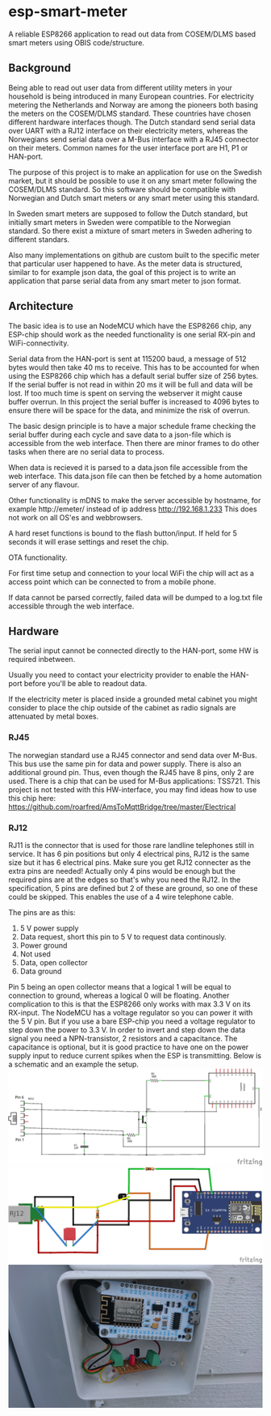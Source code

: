 # esp-smart-meter
A reliable ESP8266 application to read out data from COSEM/DLMS based smart meters using OBIS code/structure.

## Background
Being able to read out user data from different utility meters in your household is being introduced in many European countries. 
For electricity metering the Netherlands and Norway are among the pioneers both basing the meters on the COSEM/DLMS standard. These countries have chosen different hardware interfaces though. The Dutch standard send serial data over UART with a RJ12 interface on their electricity meters, whereas the Norwegians send serial data over a M-Bus interface with a RJ45 connector on their meters. Common names for the user interface port are H1, P1 or HAN-port.

The purpose of this project is to make an application for use on the Swedish market, but it should be possible to use it on any smart meter following the COSEM/DLMS standard. So this software should be compatible with Norwegian and Dutch smart meters or any smart meter using this standard.

In Sweden smart meters are supposed to follow the Dutch standard, but initially smart meters in Sweden were compatible to the Norwegian standard. So there exist a mixture of smart meters in Sweden adhering to different standars.

Also many implementations on github are custom built to the specific meter that particular user happened to have. As the meter data is structured, similar to for example json data, the goal of this project is to write an application that parse serial data from any smart meter to json format.

## Architecture
The basic idea is to use an NodeMCU which have the ESP8266 chip, any ESP-chip should work as the needed functionality is one serial RX-pin and WiFi-connectivity.

Serial data from the HAN-port is sent at 115200 baud, a message of 512 bytes would then take 40 ms to receive. This has to be accounted for when using the ESP8266 chip which has a default serial buffer size of 256 bytes. If the serial buffer is not read in within 20 ms it will be full and data will be lost. If too much time is spent on serving the webserver it might cause buffer overrun. In this project the serial buffer is increased to 4096 bytes to ensure there will be space for the data, and minimize the risk of overrun.

The basic design principle is to have a major schedule frame checking the serial buffer during each cycle and save data to a json-file which is accessible from the web interface. Then there are minor frames to do other tasks when there are no serial data to process.

When data is recieved it is parsed to a data.json file accessible from the web interface. This data.json file can then be fetched by a home automation server of any flavour.

Other functionality is mDNS to make the server accessible by hostname, for example http://emeter/ instead of ip address http://192.168.1.233
This does not work on all OS'es and webbrowsers.

A hard reset functions is bound to the flash button/input. If held for 5 seconds it will erase settings and reset the chip.

OTA functionality.

For first time setup and connection to your local WiFi the chip will act as a access point which can be connected to from a mobile phone. 

If data cannot be parsed correctly, failed data will be dumped to a log.txt file accessible through the web interface.

## Hardware
The serial input cannot be connected directly to the HAN-port, some HW is required inbetween. 

Usually you need to contact your electricity provider to enable the HAN-port before you'll be able to readout data.

If the electricity meter is placed inside a grounded metal cabinet you might consider to place the chip outside of the cabinet as radio signals are attenuated by metal boxes.
### RJ45
The norwegian standard use a RJ45 connector and send data over M-Bus. This bus use the same pin for data and power supply. There is also an additional ground pin. Thus, even though the RJ45 have 8 pins, only 2 are used. There is a chip that can be used for M-Bus applications: TSS721. This project is not tested with this HW-interface, you may find ideas how to use this chip here: https://github.com/roarfred/AmsToMqttBridge/tree/master/Electrical

### RJ12
RJ11 is the connector that is used for those rare landline telephones still in service. It has 6 pin positions but only 4 electrical pins, RJ12 is the same size but it has 6 electrical pins. Make sure you get RJ12 connecter as the extra pins are needed! Actually only 4 pins would be enough but the required pins are at the edges so that's why you need the RJ12. In the specification, 5 pins are defined but 2 of these are ground, so one of these could be skipped. This enables the use of a 4 wire telephone cable.

The pins are as this:

1. 5 V power supply
2. Data request, short this pin to 5 V to request data continously.
3. Power ground
4. Not used
5. Data, open collector
6. Data ground

Pin 5 being an open collector means that a logical 1 will be equal to connection to ground, whereas a logical 0 will be floating. Another complication to this is that the ESP8266 only works with max 3.3 V on its RX-input. The NodeMCU has a voltage regulator so you can power it with the 5 V pin. But if you use a bare ESP-chip you need a voltage regulator to step down the power to 3.3 V. In order to invert and step down the data signal you need a NPN-transistor, 2 resistors and a capacitance. The capacitance is optional, but it is good practice to have one on the power supply input to reduce current spikes when the ESP is transmitting.
Below is a schematic and an example the setup.
![Schematic](img/nodemcuschematic_bb.png "Schematic")
![Schematic](img/nodemcuwiring_bb.png "Schematic")
![Electronics](img/DSC_0101.JPG "Electronics")





